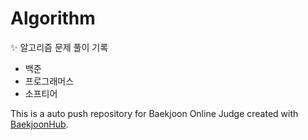 # Algorithm

✨ 알고리즘 문제 풀이 기록
- 백준
- 프로그래머스
- 소프티어

This is a auto push repository for Baekjoon Online Judge created with [BaekjoonHub](https://github.com/BaekjoonHub/BaekjoonHub).
